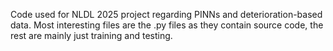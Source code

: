 Code used for NLDL 2025 project regarding PINNs and deterioration-based data. Most interesting files are the .py files as they contain source code, the rest are mainly just training and testing.
